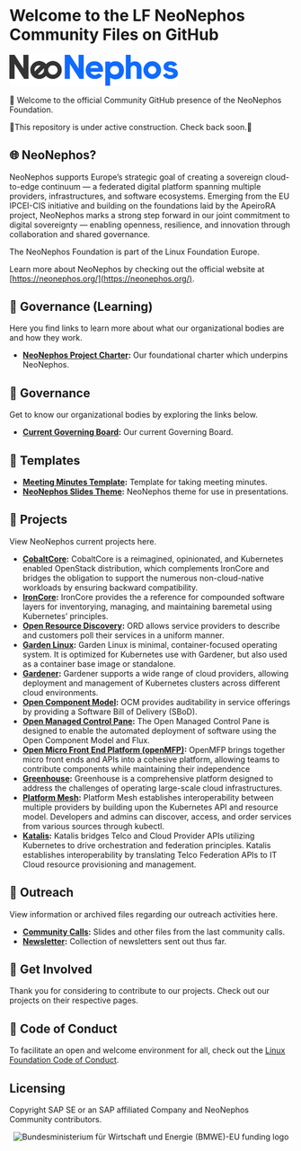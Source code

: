 ﻿# Welcome to the LF NeoNephos Community Files on GitHub

<img src="assets/logo.svg" alt="Logo" width="300"/>

:wave: Welcome to the official Community GitHub presence of the NeoNephos Foundation.

🚧This repository is under active construction. Check back soon.🚧

## :globe_with_meridians: NeoNephos?

NeoNephos supports Europe’s strategic goal of creating a sovereign cloud-to-edge continuum — a federated digital platform spanning multiple providers, infrastructures, and software ecosystems. Emerging from the EU IPCEI-CIS initiative and building on the foundations laid by the ApeiroRA project, NeoNephos marks a strong step forward in our joint commitment to digital sovereignty — enabling openness, resilience, and innovation through collaboration and shared governance.

The NeoNephos Foundation is part of the Linux Foundation Europe.

Learn more about NeoNephos by checking out the official website at [https://neonephos.org/](https://neonephos.org/).

## :seedling: Governance (Learning)

Here you find links to learn more about what our organizational bodies are and how they work.

- **[NeoNephos Project Charter](https://cdn.platform.linuxfoundation.org/agreements/neonephos-foundation.pdf?__hstc=81619592.b399ecdf5f859a9f55ff3dc8bf8218d5.1748238689615.1750404125102.1750409856266.57&__hssc=81619592.1.1750409856266&__hsfp=2785804087):** Our foundational charter which underpins NeoNephos.

## :evergreen_tree: Governance

Get to know our organizational bodies by exploring the links below.

- **[Current Governing Board](governing_board/current_governing_board.md):** Our current Governing Board.


## :scroll: Templates

- **[Meeting Minutes Template](templates/meeting_minutes_template.md):** Template for taking meeting minutes.
- **[NeoNephos Slides Theme](https://docs.google.com/presentation/d/1AsuO_VFFlc-9bWv6zcHZpQm5Q0IMlgbMcdZg6Rzwhx4/edit?slide=id.p#slide=id.p):** NeoNephos theme for use in presentations.
  
## :sunflower: Projects

View NeoNephos current projects here.

- **[CobaltCore](https://github.com/cobaltcore-dev):**  CobaltCore is a reimagined, opinionated, and Kubernetes enabled OpenStack distribution, which complements IronCore and bridges the obligation to support the numerous non-cloud-native workloads by ensuring backward compatibility.
- **[IronCore](https://github.com/ironcore-dev):**  IronCore provides the a reference for compounded software layers for inventorying, managing, and maintaining baremetal using Kubernetes’ principles.
- **[Open Resource Discovery](https://github.com/SAP/open-resource-discovery):** ORD allows service providers to describe and customers poll their services in a uniform manner.
- **[Garden Linux](https://github.com/gardenlinux/):**  Garden Linux is minimal, container-focused operating system. It is optimized for Kubernetes use with Gardener, but also used as a container base image or standalone.
- **[Gardener](https://github.com/gardener/):**  Gardener supports a wide range of cloud providers, allowing deployment and management of Kubernetes clusters across different cloud environments.
- **[Open Component Model](https://github.com/open-component-model/):** OCM provides auditability in service offerings by providing a Software Bill of Delivery (SBoD).
- **[Open Managed Control Pane](https://github.com/open-component-model/ocm-controller):**  The Open Managed Control Pane is designed to enable the automated deployment of software using the Open Component Model and Flux.
- **[Open Micro Front End Platform (openMFP)](https://github.com/openmfp):**  OpenMFP brings together micro front ends and APIs into a cohesive platform, allowing teams to contribute components while maintaining their independence
- **[Greenhouse](https://github.com/cloudoperators):**  Greenhouse is a comprehensive platform designed to address the challenges of operating large-scale cloud infrastructures.
- **[Platform Mesh](https://github.com/platform-mesh):**  Platform Mesh establishes interoperability between multiple providers by building upon the Kubernetes API and resource model. Developers and admins can discover, access, and order services from various sources through kubectl.
- **[Katalis](https://github.com/telekom/NeoNephos-Katalis):**  Katalis bridges Telco and Cloud Provider APIs utilizing Kubernetes to drive orchestration and federation principles. Katalis establishes interoperability by translating Telco Federation APIs to IT Cloud resource provisioning and management.

## :mega: Outreach

View information or archived files regarding our outreach activities here.

- **[Community Calls](outreach/community_calls/):** Slides and other files from the last community calls.
- **[Newsletter](outreach/newsletter/):** Collection of newsletters sent out thus far.

## :busts_in_silhouette: Get Involved

Thank you for considering to contribute to our projects.
Check out our projects on their respective pages.

## :blue_heart: Code of Conduct

To facilitate an open and welcome environment for all, check out the [Linux Foundation Code of Conduct](https://events.linuxfoundation.org/about/code-of-conduct/).

## Licensing

Copyright SAP SE or an SAP affiliated Company and NeoNephos Community contributors.

<p align="center">
  <img alt="Bundesministerium für Wirtschaft und Energie (BMWE)-EU funding logo" src="https://apeirora.eu/assets/img/BMWK-EU.png" width="400"/>
</p>
